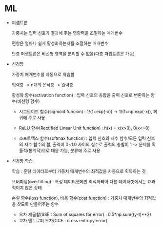 # ML

* 퍼셉트론

  가중치는 입력 신호가 결과에 주는 영향력을 조절하는 매개변수

  편향은 얼마나 쉽게 활성화하는지를 조절하는 매개변수

  단층 퍼셉트론은 비선형 영역을 분리할 수 없음(다층 퍼셉트론은 가능)





* 신경망

  가중치 매개변수를 자동으로 학습함

  입력층 -> n개의 은닉층 -> 출력층

  활성화 함수(activation function) : 입력 신호의 총합을 출력 신호로 변환하는 함수(비션형 함수)

  * 시그모이드 함수(sigmoid funcion) : 1/(1+exp(-x)) -> 1/(1+np.exp(-x)), 회귀에 주로 사용
  
  * ReLU 함수(Rectified Linear Unit function) : h(x) = x(x>0), 0(x<=0)
  
  * 소프트맥스 함수(softmax function) : 입력 신호의 지수 함수/모든 입력 신호의 지수 함수의 합, 출력이 0~1.0 사이의 실수로 출력의 총합이 1 -> 문제를 확률적(통계적)으로 대응 가능, 분류에 주로 사용
  
    
  
* 신경망 학습

  학습 : 훈련 데이터로부터 가중치 매개변수의 최적값을 자동으로 획득하는 것

  오버피팅(overfitting) : 특정 데이터셋에만 최적화되어 다른 데이터셋에서는 효과적이지 않은 상태

  손실 함수(loss function), 비용 함수(cost function) : 가중치 매개변수의 최적값을 찾도록 만들어주는 함수

  * 오차 제곱합(SSE : Sum of squares for error) : 0.5*np.sum((y-t)**2)
  * 교차 엔트로피 오차(CCE : cross entropy error)